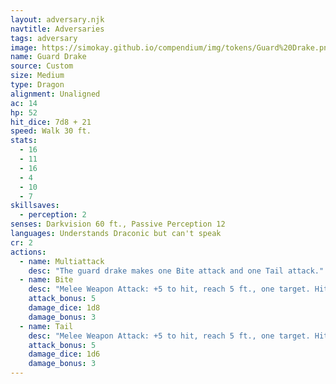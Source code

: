 ```yaml
---
layout: adversary.njk
navtitle: Adversaries
tags: adversary
image: https://simokay.github.io/compendium/img/tokens/Guard%20Drake.png
name: Guard Drake
source: Custom
size: Medium
type: Dragon
alignment: Unaligned
ac: 14
hp: 52
hit_dice: 7d8 + 21
speed: Walk 30 ft.
stats:
  - 16
  - 11
  - 16
  - 4
  - 10
  - 7
skillsaves:
  - perception: 2
senses: Darkvision 60 ft., Passive Perception 12
languages: Understands Draconic but can't speak
cr: 2
actions:
  - name: Multiattack
    desc: "The guard drake makes one Bite attack and one Tail attack."
  - name: Bite
    desc: "Melee Weapon Attack: +5 to hit, reach 5 ft., one target. Hit: 7 (1d8 + 3) piercing damage."
    attack_bonus: 5
    damage_dice: 1d8
    damage_bonus: 3
  - name: Tail
    desc: "Melee Weapon Attack: +5 to hit, reach 5 ft., one target. Hit: 6 (1d6 + 3) bludgeoning damage."
    attack_bonus: 5
    damage_dice: 1d6
    damage_bonus: 3
---
```

